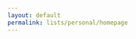 ```yaml
---
layout: default
permalink: lists/personal/homepage
---
```


<div id="personallists">
        <a href="bucketlist" id="bucketlist"></a>
        <a href="wishlist" id="wishlist"></a>
</div>
